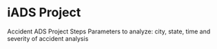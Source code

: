 # iADS Project
 Accident
ADS Project Steps
Parameters to analyze: city, state, time and severity of accident analysis 

